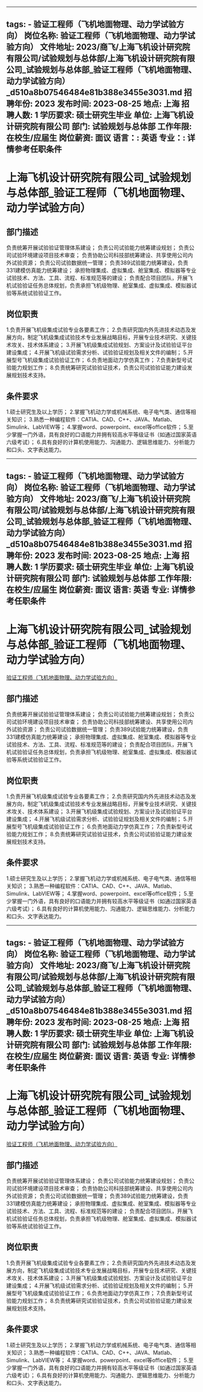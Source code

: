 
---
tags:
    - 验证工程师（飞机地面物理、动力学试验方向）
岗位名称: 验证工程师（飞机地面物理、动力学试验方向）
文件地址: 2023/商飞/上海飞机设计研究院有限公司/试验规划与总体部/上海飞机设计研究院有限公司_试验规划与总体部_验证工程师（飞机地面物理、动力学试验方向）_d510a8b07546484e81b388e3455e3031.md
招聘年份: 2023
发布时间: 2023-08-25
地点: 上海
招聘人数: 1
学历要求: 硕士研究生毕业
单位: 上海飞机设计研究院有限公司
部门: 试验规划与总体部
工作年限: 在校生/应届生
岗位薪资: 面议
语言：: 英语
专业：: 详情参考任职条件
---

# 上海飞机设计研究院有限公司_试验规划与总体部_验证工程师（飞机地面物理、动力学试验方向）

## 部门描述

负责统筹开展试验验证管理体系建设；
 负责公司试验能力统筹建设规划；
 负责公司试验环境建设项目技术审查；
 负责协助公司科技部统筹建设、共享使用公司内外试验资源；
 负责公司试验数据统一管理；
 负责389试验能力统筹建设，负责331建模仿真能力统筹建设；
 承担物理集成、虚拟集成、舱室集成、模拟器等专业试验技术、方法、工具、流程、标准规范等的建设；
 负责配合项目团队，开展飞机试验验证任务总体规划，负责承担飞机级物理、舱室集成、虚拟集成、模拟器试验等系统试验验证工作。

## 岗位职责

1.负责开展飞机级集成试验专业各要素工作；
 2.负责研究国内外先进技术动态及发展方向，制定飞机级集成试验技术专业发展战略目标，开展专业技术研究、关键技术攻关、技术体系建设；
 3.开展飞机级集成试验规划、方案设计及试验验证平台建设集成；
 4.开展飞机级试验需求分析、试验验证规划及相关文件的编制；
 5.开展型号飞机级集成试验验证工作；
 6.负责地面动力学仿真工作；
 7.负责新型号试验能力规划工作；
 8.负责统筹研究试验验证技术，负责公司试验验证能力建设发展规划技术支持。

 ## 条件要求

1.硕士研究生及以上学历；
 2.掌握飞机动力学或机械系统、电子电气类、通信等相关知识；
 3.熟悉一种编程软件：CATIA、CAD、C++、JAVA、Matlab、Simulink、LabVIEW等；
 4.掌握word、powerpoint、excel等office软件；
 5.至少掌握一门外语，具有良好的口语能力并拥有较高水平等级证书（如通过国家英语六级考试）；
 6.具有良好的计算机使用能力、沟通能力、逻辑思维能力、分析能力和口头、文字表达能力。

---
tags:
    - 验证工程师（飞机地面物理、动力学试验方向）
岗位名称: 验证工程师（飞机地面物理、动力学试验方向）
文件地址: 2023/商飞/上海飞机设计研究院有限公司/试验规划与总体部/上海飞机设计研究院有限公司_试验规划与总体部_验证工程师（飞机地面物理、动力学试验方向）_d510a8b07546484e81b388e3455e3031.md
招聘年份: 2023
发布时间: 2023-08-25
地点: 上海
招聘人数: 1
学历要求: 硕士研究生毕业
单位: 上海飞机设计研究院有限公司
部门: 试验规划与总体部
工作年限: 在校生/应届生
岗位薪资: 面议
语言: 英语
专业: 详情参考任职条件
---

# 上海飞机设计研究院有限公司_试验规划与总体部_验证工程师（飞机地面物理、动力学试验方向）

[验证工程师（飞机地面物理、动力学试验方向）](http://zhaopin.comac.cc/zp/ct/out/position/positionDetail?planid=d510a8b07546484e81b388e3455e3031)

## 部门描述

负责统筹开展试验验证管理体系建设；
 负责公司试验能力统筹建设规划；
 负责公司试验环境建设项目技术审查；
 负责协助公司科技部统筹建设、共享使用公司内外试验资源；
 负责公司试验数据统一管理；
 负责389试验能力统筹建设，负责331建模仿真能力统筹建设；
 承担物理集成、虚拟集成、舱室集成、模拟器等专业试验技术、方法、工具、流程、标准规范等的建设；
 负责配合项目团队，开展飞机试验验证任务总体规划，负责承担飞机级物理、舱室集成、虚拟集成、模拟器试验等系统试验验证工作。

## 岗位职责

1.负责开展飞机级集成试验专业各要素工作；
 2.负责研究国内外先进技术动态及发展方向，制定飞机级集成试验技术专业发展战略目标，开展专业技术研究、关键技术攻关、技术体系建设；
 3.开展飞机级集成试验规划、方案设计及试验验证平台建设集成；
 4.开展飞机级试验需求分析、试验验证规划及相关文件的编制；
 5.开展型号飞机级集成试验验证工作；
 6.负责地面动力学仿真工作；
 7.负责新型号试验能力规划工作；
 8.负责统筹研究试验验证技术，负责公司试验验证能力建设发展规划技术支持。

 ## 条件要求

1.硕士研究生及以上学历；
 2.掌握飞机动力学或机械系统、电子电气类、通信等相关知识；
 3.熟悉一种编程软件：CATIA、CAD、C++、JAVA、Matlab、Simulink、LabVIEW等；
 4.掌握word、powerpoint、excel等office软件；
 5.至少掌握一门外语，具有良好的口语能力并拥有较高水平等级证书（如通过国家英语六级考试）；
 6.具有良好的计算机使用能力、沟通能力、逻辑思维能力、分析能力和口头、文字表达能力。

---
tags:
    - 验证工程师（飞机地面物理、动力学试验方向）
岗位名称: 验证工程师（飞机地面物理、动力学试验方向）
文件地址: 2023/商飞/上海飞机设计研究院有限公司/试验规划与总体部/上海飞机设计研究院有限公司_试验规划与总体部_验证工程师（飞机地面物理、动力学试验方向）_d510a8b07546484e81b388e3455e3031.md
招聘年份: 2023
发布时间: 2023-08-25
地点: 上海
招聘人数: 1
学历要求: 硕士研究生毕业
单位: 上海飞机设计研究院有限公司
部门: 试验规划与总体部
工作年限: 在校生/应届生
岗位薪资: 面议
语言: 英语
专业: 详情参考任职条件
---

# 上海飞机设计研究院有限公司_试验规划与总体部_验证工程师（飞机地面物理、动力学试验方向）

[验证工程师（飞机地面物理、动力学试验方向）](http://zhaopin.comac.cc/zp/ct/out/position/positionDetail?planid=d510a8b07546484e81b388e3455e3031)


## 部门描述

负责统筹开展试验验证管理体系建设；
 负责公司试验能力统筹建设规划；
 负责公司试验环境建设项目技术审查；
 负责协助公司科技部统筹建设、共享使用公司内外试验资源；
 负责公司试验数据统一管理；
 负责389试验能力统筹建设，负责331建模仿真能力统筹建设；
 承担物理集成、虚拟集成、舱室集成、模拟器等专业试验技术、方法、工具、流程、标准规范等的建设；
 负责配合项目团队，开展飞机试验验证任务总体规划，负责承担飞机级物理、舱室集成、虚拟集成、模拟器试验等系统试验验证工作。

## 岗位职责

1.负责开展飞机级集成试验专业各要素工作；
 2.负责研究国内外先进技术动态及发展方向，制定飞机级集成试验技术专业发展战略目标，开展专业技术研究、关键技术攻关、技术体系建设；
 3.开展飞机级集成试验规划、方案设计及试验验证平台建设集成；
 4.开展飞机级试验需求分析、试验验证规划及相关文件的编制；
 5.开展型号飞机级集成试验验证工作；
 6.负责地面动力学仿真工作；
 7.负责新型号试验能力规划工作；
 8.负责统筹研究试验验证技术，负责公司试验验证能力建设发展规划技术支持。

 ## 条件要求

1.硕士研究生及以上学历；
 2.掌握飞机动力学或机械系统、电子电气类、通信等相关知识；
 3.熟悉一种编程软件：CATIA、CAD、C++、JAVA、Matlab、Simulink、LabVIEW等；
 4.掌握word、powerpoint、excel等office软件；
 5.至少掌握一门外语，具有良好的口语能力并拥有较高水平等级证书（如通过国家英语六级考试）；
 6.具有良好的计算机使用能力、沟通能力、逻辑思维能力、分析能力和口头、文字表达能力。
